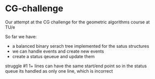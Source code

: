 # CG-challenge
Our attempt at the CG challenge for the geometric algorithms course at TU/e

So far we have:
- a balanced binary serach tree implemented for the satus structures
- we can handle events and create new events
- create a status qeueue and update them


struggle #1
1+ lines can have the same start/end point so in the status queue its handled as only one line, which is incorrect
